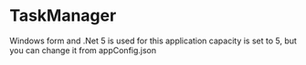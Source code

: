 # TaskManager


Windows form and .Net 5 is used for this application
capacity is set to 5, but you can change it from appConfig.json
